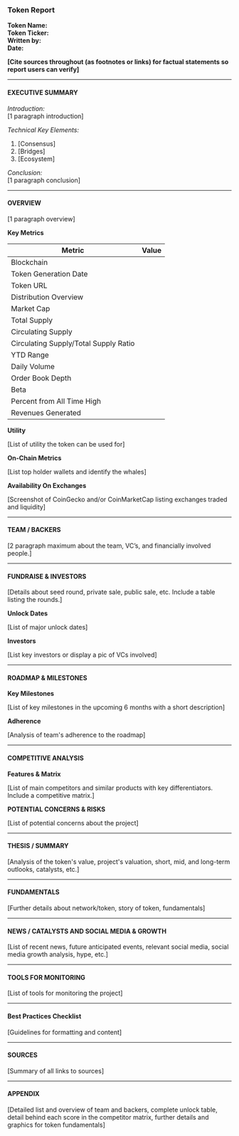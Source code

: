 ### Token Report

**Token Name:**  
**Token Ticker:**  
**Written by:**  
**Date:**  

**[Cite sources throughout (as footnotes or links) for factual statements so report users can verify]**

---

#### EXECUTIVE SUMMARY

*Introduction:*  
[1 paragraph introduction]

*Technical Key Elements:*
1. [Consensus]
2. [Bridges]
3. [Ecosystem]

*Conclusion:*  
[1 paragraph conclusion]

---

#### OVERVIEW

[1 paragraph overview]

**Key Metrics**

| Metric                 | Value            |
|------------------------|------------------|
| Blockchain             |                  |
| Token Generation Date  |                  |
| Token URL              |                  |
| Distribution Overview  |                  |
| Market Cap             |                  |
| Total Supply           |                  |
| Circulating Supply     |                  |
| Circulating Supply/Total Supply Ratio |      |
| YTD Range              |                  |
| Daily Volume           |                  |
| Order Book Depth       |                  |
| Beta                   |                  |
| Percent from All Time High |              |
| Revenues Generated     |                  |

**Utility**

[List of utility the token can be used for]

**On-Chain Metrics**

[List top holder wallets and identify the whales]

**Availability On Exchanges**

[Screenshot of CoinGecko and/or CoinMarketCap listing exchanges traded and liquidity]

---

#### TEAM / BACKERS

[2 paragraph maximum about the team, VC’s, and financially involved people.]

---

#### FUNDRAISE & INVESTORS

[Details about seed round, private sale, public sale, etc. Include a table listing the rounds.]

**Unlock Dates**

[List of major unlock dates]

**Investors**

[List key investors or display a pic of VCs involved]

---

#### ROADMAP & MILESTONES

**Key Milestones**

[List of key milestones in the upcoming 6 months with a short description]

**Adherence**

[Analysis of team's adherence to the roadmap]

---

#### COMPETITIVE ANALYSIS

**Features & Matrix**

[List of main competitors and similar products with key differentiators. Include a competitive matrix.]

**POTENTIAL CONCERNS & RISKS**

[List of potential concerns about the project]

---

#### THESIS / SUMMARY

[Analysis of the token's value, project's valuation, short, mid, and long-term outlooks, catalysts, etc.]

---

#### FUNDAMENTALS

[Further details about network/token, story of token, fundamentals]

---

#### NEWS / CATALYSTS AND SOCIAL MEDIA & GROWTH

[List of recent news, future anticipated events, relevant social media, social media growth analysis, hype, etc.]

---

#### TOOLS FOR MONITORING

[List of tools for monitoring the project]

---

#### Best Practices Checklist

[Guidelines for formatting and content]

---

#### SOURCES

[Summary of all links to sources]

---

#### APPENDIX

[Detailed list and overview of team and backers, complete unlock table, detail behind each score in the competitor matrix, further details and graphics for token fundamentals]
